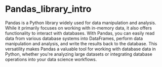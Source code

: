 # Pandas_library_intro
Pandas is a Python library widely used for data manipulation and analysis. While it primarily focuses on working with in-memory data, it also offers functionality to interact with databases. With Pandas, you can easily read data from various database systems into DataFrames, perform data manipulation and analysis, and write the results back to the database. This versatility makes Pandas a valuable tool for working with database data in Python, whether you're analyzing large datasets or integrating database operations into your data science workflows.
